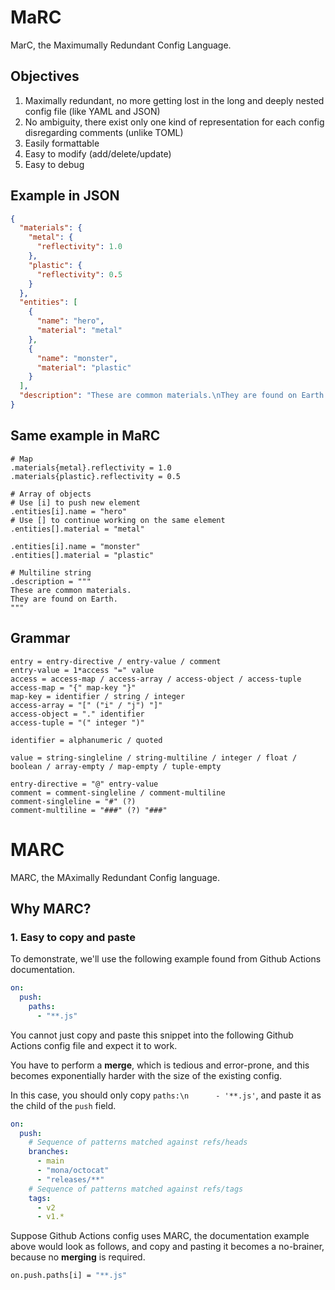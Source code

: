 # MaRC

MarC, the Maximumally Redundant Config Language.

## Objectives

1. Maximally redundant, no more getting lost in the long and deeply nested config file (like YAML and JSON)
2. No ambiguity, there exist only one kind of representation for each config disregarding comments (unlike TOML)
3. Easily formattable
4. Easy to modify (add/delete/update)
5. Easy to debug

## Example in JSON

```json
{
  "materials": {
    "metal": {
      "reflectivity": 1.0
    },
    "plastic": {
      "reflectivity": 0.5
    }
  },
  "entities": [
    {
      "name": "hero",
      "material": "metal"
    },
    {
      "name": "monster",
      "material": "plastic"
    }
  ],
  "description": "These are common materials.\nThey are found on Earth."
}
```

## Same example in MaRC

```
# Map
.materials{metal}.reflectivity = 1.0
.materials{plastic}.reflectivity = 0.5

# Array of objects
# Use [i] to push new element
.entities[i].name = "hero"
# Use [] to continue working on the same element
.entities[].material = "metal"

.entities[i].name = "monster"
.entities[].material = "plastic"

# Multiline string
.description = """
These are common materials.
They are found on Earth.
"""
```

## Grammar

```abnf
entry = entry-directive / entry-value / comment
entry-value = 1*access "=" value
access = access-map / access-array / access-object / access-tuple
access-map = "{" map-key "}"
map-key = identifier / string / integer
access-array = "[" ("i" / "j") "]"
access-object = "." identifier
access-tuple = "(" integer ")"

identifier = alphanumeric / quoted

value = string-singleline / string-multiline / integer / float / boolean / array-empty / map-empty / tuple-empty

entry-directive = "@" entry-value
comment = comment-singleline / comment-multiline
comment-singleline = "#" (?)
comment-multiline = "###" (?) "###"
```

# MARC

MARC, the MAximally Redundant Config language.

## Why MARC?

### 1. Easy to copy and paste

To demonstrate, we'll use the following example found from Github Actions documentation.

```yaml
on:
  push:
    paths:
      - "**.js"
```

You cannot just copy and paste this snippet into the following Github Actions config file and expect it to work.

You have to perform a **merge**, which is tedious and error-prone, and this becomes exponentially harder with the size of the existing config.

In this case, you should only copy `paths:\n      - '**.js'`, and paste it as the child of the `push` field.

```yaml
on:
  push:
    # Sequence of patterns matched against refs/heads
    branches:
      - main
      - "mona/octocat"
      - "releases/**"
    # Sequence of patterns matched against refs/tags
    tags:
      - v2
      - v1.*
```

Suppose Github Actions config uses MARC, the documentation example above would look as follows, and copy and pasting it becomes a no-brainer, because no **merging** is required.

```bash
on.push.paths[i] = "**.js"
```

###
